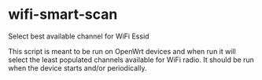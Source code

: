 # wifi-smart-scan
Select best available channel for WiFi Essid

This script is meant to be run on OpenWrt devices and when run it will select the least populated channels available for WiFi radio. It should be run when the device starts and/or periodically.

